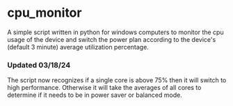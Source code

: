 # cpu_monitor
A simple script written in python for windows computers to monitor the cpu usage of the device and switch the power plan according to the device's (default 3 minute) average utilization percentage. 

### Updated 03/18/24
The script now recognizes if a single core is above 75% then it will switch to high performance. Otherwise it will take the averages of all cores to determine if it needs to be in power saver or balanced mode.
